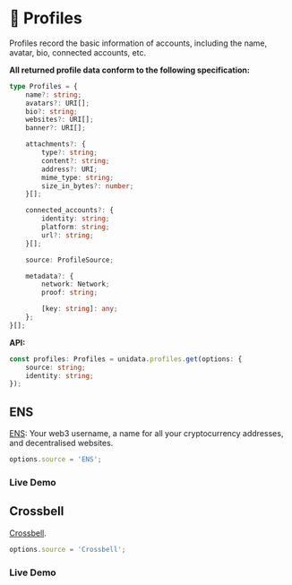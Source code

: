 # 👾 Profiles

Profiles record the basic information of accounts, including the name, avatar, bio, connected accounts, etc.

**All returned profile data conform to the following specification:**

```ts
type Profiles = {
    name?: string;
    avatars?: URI[];
    bio?: string;
    websites?: URI[];
    banner?: URI[];

    attachments?: {
        type?: string;
        content?: string;
        address?: URI;
        mime_type: string;
        size_in_bytes?: number;
    }[];

    connected_accounts?: {
        identity: string;
        platform: string;
        url?: string;
    }[];

    source: ProfileSource;

    metadata?: {
        network: Network;
        proof: string;

        [key: string]: any;
    };
}[];
```

**API:**

```ts
const profiles: Profiles = unidata.profiles.get(options: {
    source: string;
    identity: string;
});
```

## ENS

[ENS](https://ens.domains/): Your web3 username, a name for all your cryptocurrency addresses, and decentralised websites.

```js
options.source = 'ENS';
```

### Live Demo

<Profiles :source="'ENS'" :defaultIdentity="'0xC8b960D09C0078c18Dcbe7eB9AB9d816BcCa8944'" />

## Crossbell

[Crossbell](https://github.com/Crossbell-Box/).

```js
options.source = 'Crossbell';
```

### Live Demo

<Profiles :source="'Crossbell'" :defaultIdentity="'0xC8b960D09C0078c18Dcbe7eB9AB9d816BcCa8944'" />

